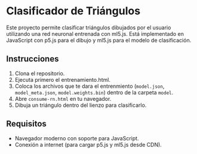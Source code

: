 # Clasificador de Triángulos

Este proyecto permite clasificar triángulos dibujados por el usuario utilizando una red neuronal entrenada con ml5.js. Está implementado en JavaScript con p5.js para el dibujo y ml5.js para el modelo de clasificación.

## Instrucciones

1. Clona el repositorio.
2. Ejecuta primero el entrenamiento.html.
3. Coloca los archivos que te dara el entrenmiento (`model.json`, `model_meta.json`, `model.weights.bin`) dentro de la carpeta `model`.
4. Abre `consume-rn.html` en tu navegador.
5. Dibuja un triángulo dentro del lienzo para clasificarlo.

## Requisitos

- Navegador moderno con soporte para JavaScript.
- Conexión a internet (para cargar p5.js y ml5.js desde CDN).


